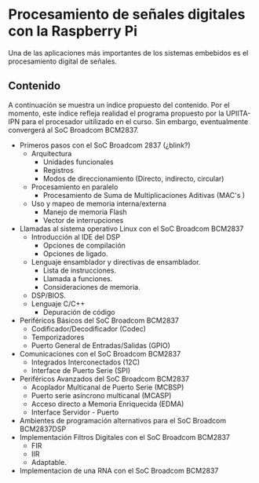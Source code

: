 # Procesamiento de señales digitales con la Raspberry Pi 

Una de las aplicaciones más importantes de los sistemas embebidos es el procesamiento digital de señales.
## Contenido

A continuación se muestra un índice propuesto del contenido. Por el momento, este índice refleja realidad el programa propuesto por la UPIITA-IPN para el procesador uitilizado en el curso. Sin embargo, eventualmente convergerá al SoC Broadcom BCM2837.

* Primeros pasos con el SoC Broadcom 2837 (¿blink?)
    * Arquitectura
        * Unidades funcionales
        * Registros
        * Modos de direccionamiento (Directo, indirecto, circular)
    * Procesamiento en paralelo
        * Procesamiento de Suma de Multiplicaciones Aditivas (MAC's )
    * Uso y mapeo de memoria interna/externa
        * Manejo de memoria Flash
        * Vector de interrupciones
* Llamadas al sistema operativo Linux con el SoC Broadcom BCM2837
    * Introducción al IDE del DSP
        * Opciones de compilación
        * Opciones de ligado.
    * Lenguaje ensamblador y directivas de ensamblador.
        * Lista de instrucciones.
        * Llamada a funciones.
        * Consideraciones de memoria.
    * DSP/BIOS.
    * Lenguaje C/C++
        * Depuración de código
* Periféricos Básicos del SoC Broadcom BCM2837
    * Codificador/Decodificador (Codec)
    * Temporizadores
    * Puerto General de Entradas/Salidas (GPIO)
* Comunicaciones con el SoC Broadcom BCM2837
    * Integrados Interconectados (12C)
    * Interface de Puerto Serie (SPI)
* Periféricos Avanzados del SoC Broadcom BCM2837
    * Acoplador Multicanal de Puerto Serie (MCBSP)
    * Puerto serie asíncrono multicanal (MCASP)
    * Acceso directo a Memoria Enriquecida (EDMA)
    * Interface Servidor - Puerto
* Ambientes de programación alternativos para el SoC Broadcom BCM2837DSP
* Implementación Filtros Digitales con el SoC Broadcom BCM2837
    * FIR
    * IIR
    * Adaptable.
* Implementacion de una RNA con el SoC Broadcom BCM2837